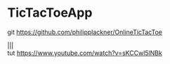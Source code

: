 ﻿# TicTacToeApp
git https://github.com/philipplackner/OnlineTicTacToe

|||\
tut https://www.youtube.com/watch?v=sKCCwl5lNBk

